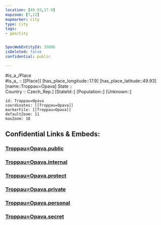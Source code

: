 ```yaml
---
location: [49.93,17.9] 
mapzoom: [7,12] 
mapmarker: city 
type: City
tags:
- geo/City


SpocWebEntityId: 35006
isDeleted: false
confidential: public

---
```

#is_a_/Place  
#is_a_ :: [[Place]] 
[has_place_longitude::17.9] 
[has_place_latitude::49.93] 
[name::Troppau=Opava] 
State ::  
Country :: Czech_Rep.] 
[StateId::] 
[Population::] 
[Unknown::] 


```leaflet
id: Troppau=Opava
coordinates: [[Troppau=Opava]] 
markerFile: [[Troppau=Opava]] 
defaultZoom: 11 
maxZoom: 18
```


## Confidential Links & Embeds: 

### [Troppau=Opava.public](/_public/\Earth\Continent\Europe\Europe~Central\Czech_Republic\regions~Czech_Republic\Moravskoslezský\CityTroppau=Opava.public.md) 

### [Troppau=Opava.internal](/_internal/\Earth\Continent\Europe\Europe~Central\Czech_Republic\regions~Czech_Republic\Moravskoslezský\CityTroppau=Opava.internal.md) 

### [Troppau=Opava.protect](/_protect/\Earth\Continent\Europe\Europe~Central\Czech_Republic\regions~Czech_Republic\Moravskoslezský\CityTroppau=Opava.protect.md) 

### [Troppau=Opava.private](/_private/\Earth\Continent\Europe\Europe~Central\Czech_Republic\regions~Czech_Republic\Moravskoslezský\CityTroppau=Opava.private.md) 

### [Troppau=Opava.personal](/_personal/\Earth\Continent\Europe\Europe~Central\Czech_Republic\regions~Czech_Republic\Moravskoslezský\CityTroppau=Opava.personal.md) 

### [Troppau=Opava.secret](/_secret/\Earth\Continent\Europe\Europe~Central\Czech_Republic\regions~Czech_Republic\Moravskoslezský\CityTroppau=Opava.secret.md)

